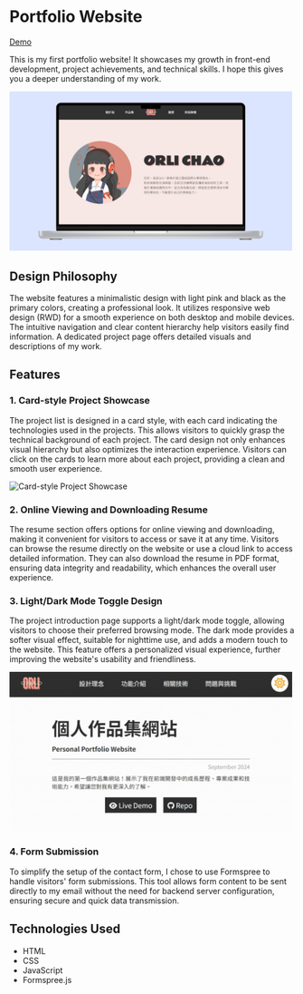 # Portfolio Website
[Demo](https://orli1022.github.io/portfolio-web/)

This is my first portfolio website! It showcases my growth in front-end development, project achievements, and technical skills. I hope this gives you a deeper understanding of my work.

<img src="assets/project-01.jpg" alt="Portfolio Screenshot" width="500" />

## Design Philosophy
The website features a minimalistic design with light pink and black as the primary colors, creating a professional look. It utilizes responsive web design (RWD) for a smooth experience on both desktop and mobile devices. The intuitive navigation and clear content hierarchy help visitors easily find information. A dedicated project page offers detailed visuals and descriptions of my work.

## Features

### 1. Card-style Project Showcase
The project list is designed in a card style, with each card indicating the technologies used in the projects. This allows visitors to quickly grasp the technical background of each project. The card design not only enhances visual hierarchy but also optimizes the interaction experience. Visitors can click on the cards to learn more about each project, providing a clean and smooth user experience.

<img src="assets/project-01-feature-1.gif" alt="Card-style Project Showcase" width="500" />

### 2. Online Viewing and Downloading Resume
The resume section offers options for online viewing and downloading, making it convenient for visitors to access or save it at any time. Visitors can browse the resume directly on the website or use a cloud link to access detailed information. They can also download the resume in PDF format, ensuring data integrity and readability, which enhances the overall user experience.

### 3. Light/Dark Mode Toggle Design
The project introduction page supports a light/dark mode toggle, allowing visitors to choose their preferred browsing mode. The dark mode provides a softer visual effect, suitable for nighttime use, and adds a modern touch to the website. This feature offers a personalized visual experience, further improving the website's usability and friendliness.

<img src="assets/project-01-feature-3.gif" alt="Light/Dark Mode Toggle Design" width="500" />

### 4. Form Submission
To simplify the setup of the contact form, I chose to use Formspree to handle visitors' form submissions. This tool allows form content to be sent directly to my email without the need for backend server configuration, ensuring secure and quick data transmission.

## Technologies Used
- HTML
- CSS
- JavaScript
- Formspree.js
